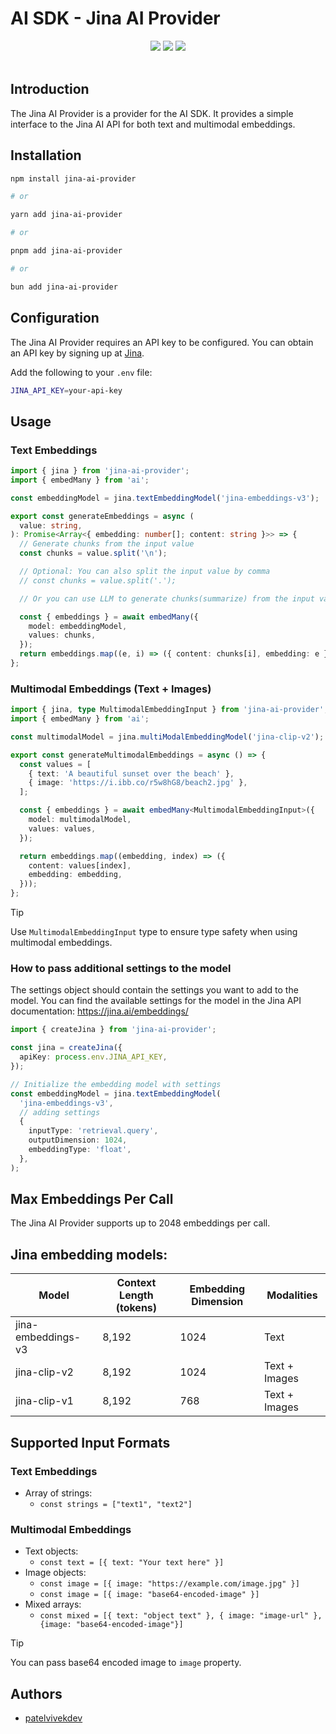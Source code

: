 # AI SDK - Jina AI Provider

<div align="center">
<a href="https://www.npmjs.com/package/jina-ai-provider"><img src="https://img.shields.io/npm/v/jina-ai-provider"/><a>
<a href="https://www.npmjs.com/package/jina-ai-provider"><img src="https://img.shields.io/npm/dm/jina-ai-provider"/><a>
<a href="https://github.com/patelvivekdev/jina-ai-provider/actions/workflows/CI.yml"><img src="https://github.com/patelvivekdev/jina-ai-provider/actions/workflows/CI.yml/badge.svg"/><a>
</div>
<br>

## Introduction

The Jina AI Provider is a provider for the AI SDK. It provides a simple interface to the Jina AI API for both text and multimodal embeddings.

## Installation

```bash
npm install jina-ai-provider

# or

yarn add jina-ai-provider

# or

pnpm add jina-ai-provider

# or

bun add jina-ai-provider
```

## Configuration

The Jina AI Provider requires an API key to be configured. You can obtain an API key by signing up at [Jina](https://jina.ai).

Add the following to your `.env` file:

```bash
JINA_API_KEY=your-api-key
```

## Usage

### Text Embeddings

```typescript
import { jina } from 'jina-ai-provider';
import { embedMany } from 'ai';

const embeddingModel = jina.textEmbeddingModel('jina-embeddings-v3');

export const generateEmbeddings = async (
  value: string,
): Promise<Array<{ embedding: number[]; content: string }>> => {
  // Generate chunks from the input value
  const chunks = value.split('\n');

  // Optional: You can also split the input value by comma
  // const chunks = value.split('.');

  // Or you can use LLM to generate chunks(summarize) from the input value

  const { embeddings } = await embedMany({
    model: embeddingModel,
    values: chunks,
  });
  return embeddings.map((e, i) => ({ content: chunks[i], embedding: e }));
};
```

### Multimodal Embeddings (Text + Images)

```typescript
import { jina, type MultimodalEmbeddingInput } from 'jina-ai-provider';
import { embedMany } from 'ai';

const multimodalModel = jina.multiModalEmbeddingModel('jina-clip-v2');

export const generateMultimodalEmbeddings = async () => {
  const values = [
    { text: 'A beautiful sunset over the beach' },
    { image: 'https://i.ibb.co/r5w8hG8/beach2.jpg' },
  ];

  const { embeddings } = await embedMany<MultimodalEmbeddingInput>({
    model: multimodalModel,
    values: values,
  });

  return embeddings.map((embedding, index) => ({
    content: values[index],
    embedding: embedding,
  }));
};
```

> [!TIP]
> Use `MultimodalEmbeddingInput` type to ensure type safety when using multimodal embeddings.

### How to pass additional settings to the model

The settings object should contain the settings you want to add to the model. You can find the available settings for the model in the Jina API documentation: https://jina.ai/embeddings/

```typescript
import { createJina } from 'jina-ai-provider';

const jina = createJina({
  apiKey: process.env.JINA_API_KEY,
});

// Initialize the embedding model with settings
const embeddingModel = jina.textEmbeddingModel(
  'jina-embeddings-v3',
  // adding settings
  {
    inputType: 'retrieval.query',
    outputDimension: 1024,
    embeddingType: 'float',
  },
);
```

## Max Embeddings Per Call

The Jina AI Provider supports up to 2048 embeddings per call.

## Jina embedding models:

| Model              | Context Length (tokens) | Embedding Dimension | Modalities    |
| ------------------ | ----------------------- | ------------------- | ------------- |
| jina-embeddings-v3 | 8,192                   | 1024                | Text          |
| jina-clip-v2       | 8,192                   | 1024                | Text + Images |
| jina-clip-v1       | 8,192                   | 768                 | Text + Images |

## Supported Input Formats

### Text Embeddings

- Array of strings:
  - `const strings = ["text1", "text2"]`

### Multimodal Embeddings

- Text objects:
  - `const text = [{ text: "Your text here" }]`
- Image objects:
  - `const image = [{ image: "https://example.com/image.jpg" }]`
  - `const image = [{ image: "base64-encoded-image" }]`
- Mixed arrays:
  - `const mixed = [{ text: "object text" }, { image: "image-url" }, {image: "base64-encoded-image"}]`

> [!TIP]
> You can pass base64 encoded image to `image` property.

## Authors

- [patelvivekdev](https://patelvivek.dev)
